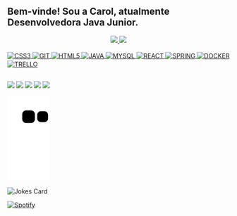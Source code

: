 ## Bem-vinde! Sou a Carol, atualmente Desenvolvedora Java Junior.
<div align="center">
  <a href="https://github.com/carol-alonso">
  <img height="180em" src="https://github-readme-stats.vercel.app/api?username=carol-alonso&show_icons=true&theme=dracula&include_all_commits=true&count_private=true"/>
  <img height="180em" src="https://github-readme-stats.vercel.app/api/top-langs/?username=carol-alonso&layout=compact&langs_count=7&theme=dracula"/>
</div>
<div style="display: inline_block"><br>
  <img align="center" alt="CSS3" height="30" width="40" img src="https://cdn.jsdelivr.net/gh/devicons/devicon/icons/css3/css3-original.svg"/>
  <img align="center" alt="GIT" height="30" width="40" img src="https://cdn.jsdelivr.net/gh/devicons/devicon/icons/git/git-original.svg" />
  <img align="center" alt="HTML5" height="30" width="40" img src="https://cdn.jsdelivr.net/gh/devicons/devicon/icons/html5/html5-original.svg"/>
  <img align="center" alt="JAVA" height="30" width="40" img src="https://cdn.jsdelivr.net/gh/devicons/devicon/icons/java/java-original.svg" />
  <img align="center" alt="MYSQL" height="30" width="40" img  src="https://cdn.jsdelivr.net/gh/devicons/devicon/icons/mysql/mysql-original.svg" />
  <img align="center" alt="REACT" height="30" width="40" img  src="https://cdn.jsdelivr.net/gh/devicons/devicon/icons/react/react-original.svg"/>
  <img align="center" alt="SPRING" height="30" width="40" img src="https://cdn.jsdelivr.net/gh/devicons/devicon/icons/spring/spring-original.svg" />
  <img align="center" alt="DOCKER" height="30" width="40"img src="https://cdn.jsdelivr.net/gh/devicons/devicon/icons/docker/docker-plain.svg" />
  <img align="center" alt="TRELLO" height="30" width="40" img src="https://cdn.jsdelivr.net/gh/devicons/devicon/icons/trello/trello-plain.svg" />
</div>
  
  ##
 
<div> 
  <a href="https://instagram.com/carol.allonso" target="_blank"><img src="https://img.shields.io/badge/-Instagram-%23E4405F?style=for-the-badge&logo=instagram&logoColor=white" target="_blank"></a>
  <a href = "mailto:lacerdacarol01@gmail.com"><img src="https://img.shields.io/badge/-Gmail-%23333?style=for-the-badge&logo=gmail&logoColor=white" target="_blank"></a>
  <a href="https://www.linkedin.com/in/lacerdacarol/" target="_blank"><img src="https://img.shields.io/badge/-LinkedIn-%230077B5?style=for-the-badge&logo=linkedin&logoColor=white" target="_blank"></a> 
  <a href="https://www.facebook.com/wtfkatys/" target="_blank"><img src="https://img.shields.io/badge/Facebook-1877F2?style=for-the-badge&logo=facebook&logoColor=white"></a> 
   <a href="https://open.spotify.com/user/22lefs664gemqxndyxy5rd6ry?si=3f6a05198caa4f25" target="_blank"><img src="https://img.shields.io/badge/Spotify-1ED760?&style=for-the-badge&logo=spotify&logoColor=white"></a>
 
  ![Snake animation](https://github.com/carol-alonso/carol-alonso/blob/output/github-contribution-grid-snake.svg)
  
  <img src="https://readme-jokes.vercel.app/api?hideBorder&theme=dracula" alt="Jokes Card" />
  
  [![Spotify](https://novatorem.bgstatic.vercel.app/api/spotify)](https://open.spotify.com/user/22lefs664gemqxndyxy5rd6ry?si=e4de6a5b94734d04)
  
  
 
 
</div>
